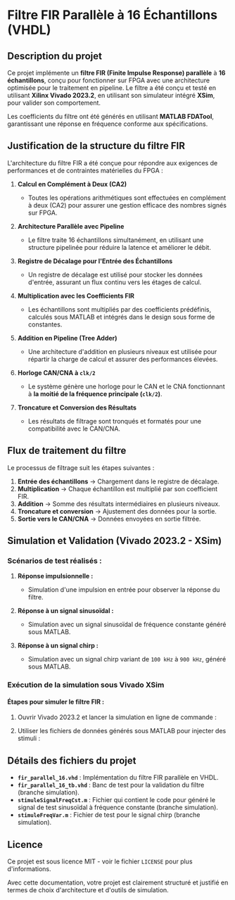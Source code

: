 # **Filtre FIR Parallèle à 16 Échantillons (VHDL)**

## **Description du projet**

Ce projet implémente un **filtre FIR (Finite Impulse Response) parallèle** à **16 échantillons**, conçu pour fonctionner sur FPGA avec une architecture optimisée pour le traitement en pipeline. Le filtre a été conçu et testé en utilisant **Xilinx Vivado 2023.2**, en utilisant son simulateur intégré **XSim**, pour valider son comportement.

Les coefficients du filtre ont été générés en utilisant **MATLAB FDATool**, garantissant une réponse en fréquence conforme aux spécifications.

## **Justification de la structure du filtre FIR**

L'architecture du filtre FIR a été conçue pour répondre aux exigences de performances et de contraintes matérielles du FPGA :

1. **Calcul en Complément à Deux (CA2)**  
   - Toutes les opérations arithmétiques sont effectuées en complément à deux (CA2) pour assurer une gestion efficace des nombres signés sur FPGA.

2. **Architecture Parallèle avec Pipeline**  
   - Le filtre traite 16 échantillons simultanément, en utilisant une structure pipelinée pour réduire la latence et améliorer le débit.

3. **Registre de Décalage pour l'Entrée des Échantillons**  
   - Un registre de décalage est utilisé pour stocker les données d'entrée, assurant un flux continu vers les étages de calcul.

4. **Multiplication avec les Coefficients FIR**  
   - Les échantillons sont multipliés par des coefficients prédéfinis, calculés sous MATLAB et intégrés dans le design sous forme de constantes.

5. **Addition en Pipeline (Tree Adder)**  
   - Une architecture d'addition en plusieurs niveaux est utilisée pour répartir la charge de calcul et assurer des performances élevées.

6. **Horloge CAN/CNA à `clk/2`**  
   - Le système génère une horloge pour le CAN et le CNA fonctionnant à **la moitié de la fréquence principale (`clk/2`)**.

7. **Troncature et Conversion des Résultats**  
   - Les résultats de filtrage sont tronqués et formatés pour une compatibilité avec le CAN/CNA.

## **Flux de traitement du filtre**

Le processus de filtrage suit les étapes suivantes :

1. **Entrée des échantillons** → Chargement dans le registre de décalage.
2. **Multiplication** → Chaque échantillon est multiplié par son coefficient FIR.
3. **Addition** → Somme des résultats intermédiaires en plusieurs niveaux.
4. **Troncature et conversion** → Ajustement des données pour la sortie.
5. **Sortie vers le CAN/CNA** → Données envoyées en sortie filtrée.

## **Simulation et Validation (Vivado 2023.2 - XSim)**

### **Scénarios de test réalisés :**

1. **Réponse impulsionnelle :**  
   - Simulation d'une impulsion en entrée pour observer la réponse du filtre.

2. **Réponse à un signal sinusoïdal :**  
   - Simulation avec un signal sinusoïdal de fréquence constante généré sous MATLAB.

3. **Réponse à un signal chirp :**  
   - Simulation avec un signal chirp variant de `100 kHz` à `900 kHz`, généré sous MATLAB.

### **Exécution de la simulation sous Vivado XSim**

#### **Étapes pour simuler le filtre FIR :**

1. Ouvrir Vivado 2023.2 et lancer la simulation en ligne de commande :

2. Utiliser les fichiers de données générés sous MATLAB pour injecter des stimuli :

## **Détails des fichiers du projet**

- **`fir_parallel_16.vhd`** : Implémentation du filtre FIR parallèle en VHDL.
- **`fir_parallel_16_tb.vhd`** : Banc de test pour la validation du filtre (branche simulation).
- **`stimuleSignalFreqCst.m`** : Fichier qui contient le code pour généré le signal de test sinusoïdal à fréquence constante (branche simulation).
- **`stimuleFreqVar.m`** : Fichier de test pour le signal chirp (branche simulation).


## **Licence**

Ce projet est sous licence MIT - voir le fichier `LICENSE` pour plus d'informations.

Avec cette documentation, votre projet est clairement structuré et justifié en termes de choix d'architecture et d'outils de simulation.
